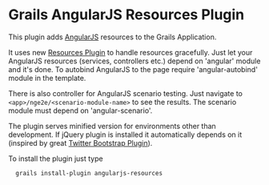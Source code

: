 # Grails AngularJS Resources Plugin

This plugin adds [AngularJS](http://angularjs.org/) resources to the Grails Application.

It uses new [Resources Plugin](http://grails.org/plugin/resources) to handle resources gracefully.
Just let your AngularJS resources (services, controllers etc.) depend on 'angular' module and it's done.
To autobind AngularJS to the page require 'angular-autobind' module in the template.

There is also controller for AngularJS scenario testing. Just navigate to `<app>/nge2e/<scenario-module-name>` to see the results.
The scenario module must depend on 'angular-scenario'.

The plugin serves minified version for environments other than development. If jQuery plugin is installed
it automatically depends on it (inspired by great [Twitter Bootstrap Plugin](http://grails.org/plugin/twitter-bootstrap)).

To install the plugin just type

```
  grails install-plugin angularjs-resources
```

